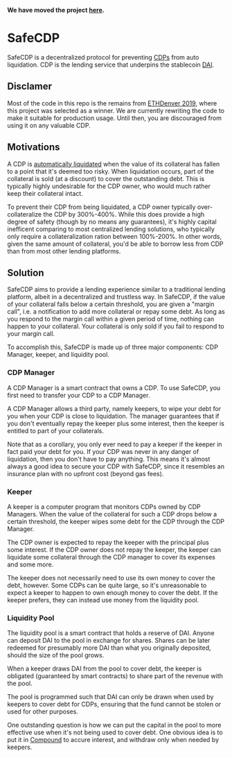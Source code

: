 **We have moved the project [here](https://github.com/safe-cdp/safe-cdp-contracts).**

# SafeCDP

SafeCDP is a decentralized protocol for preventing [CDPs](https://cdp.makerdao.com/) from auto liquidation.  CDP is the lending service that underpins the stablecoin [DAI](https://makerdao.com/en/whitepaper/).

## Disclamer

Most of the code in this repo is the remains from [ETHDenver 2019](https://www.ethdenver.com/), where this project was selected as a winner.  We are currently rewriting the code to make it suitable for production usage.  Until then, you are discouraged from using it on any valuable CDP.

## Motivations

A CDP is [automatically liquidated](https://makerdao.com/en/whitepaper/) when the value of its collateral has fallen to a point that it's deemed too risky.  When liquidation occurs, part of the collateral is sold (at a discount) to cover the outstanding debt.  This is typically highly undesirable for the CDP owner, who would much rather keep their collateral intact.

To prevent their CDP from being liquidated, a CDP owner typically over-collateralize the CDP by 300%-400%.  While this does provide a high degree of safety (though by no means any guarantees), it's highly capital inefficent comparing to most centralized lending solutions, who typically only require a collateralization ration between 100%-200%.  In other words, given the same amount of collateral, you'd be able to borrow less from CDP than from most other lending platforms.

## Solution 

SafeCDP aims to provide a lending experience similar to a traditional lending platform, albeit in a decentralized and trustless way.  In SafeCDP, if the value of your collateral falls below a certain threshold, you are given a "margin call", i.e. a notification to add more collateral or repay some debt.  As long as you respond to the margin call within a given period of time, nothing can happen to your collateral.  Your collateral is only sold if you fail to respond to your margin call.

To accomplish this, SafeCDP is made up of three major components: CDP Manager, keeper, and liquidity pool.

### CDP Manager

A CDP Manager is a smart contract that owns a CDP.  To use SafeCDP, you first need to transfer your CDP to a CDP Manager.

A CDP Manager allows a third party, namely keepers, to wipe your debt for you when your CDP is close to liquidation.  The manager guarantees that if you don't eventually repay the keeper plus some interest, then the keeper is entitled to part of your collaterals.

Note that as a corollary, you only ever need to pay a keeper if the keeper in fact paid your debt for you.  If your CDP was never in any danger of liquidation, then you don't have to pay anything.  This means it's almost always a good idea to secure your CDP with SafeCDP, since it resembles an insurance plan with no upfront cost (beyond gas fees).

### Keeper

A keeper is a computer program that monitors CDPs owned by CDP Managers.  When the value of the collateral for such a CDP drops below a certain threshold, the keeper wipes some debt for the CDP through the CDP Manager.

The CDP owner is expected to repay the keeper with the principal plus some interest.  If the CDP owner does not repay the keeper, the keeper can liquidate some collateral through the CDP manager to cover its expenses and some more.

The keeper does not necessarily need to use its own money to cover the debt, however.  Some CDPs can be quite large, so it's unreasonable to expect a keeper to happen to own enough money to cover the debt.  If the keeper prefers, they can instead use money from the liquidity pool.  

### Liquidity Pool

The liquidity pool is a smart contract that holds a reserve of DAI.  Anyone can deposit DAI to the pool in exchange for shares.  Shares can be later redeemed for presumably more DAI than what you originally deposited, should the size of the pool grows.

When a keeper draws DAI from the pool to cover debt, the keeper is obligated (guaranteed by smart contracts) to share part of the revenue with the pool.

The pool is programmed such that DAI can only be drawn when used by keepers to cover debt for CDPs, ensuring that the fund cannot be stolen or used for other purposes.

One outstanding question is how we can put the capital in the pool to more effective use when it's not being used to cover debt.  One obvious idea is to put it in [Compound](https://compound.finance/) to accure interest, and withdraw only when needed by keepers.
